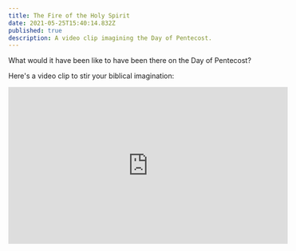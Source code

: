 ```yaml
---
title: The Fire of the Holy Spirit
date: 2021-05-25T15:40:14.832Z
published: true
description: A video clip imagining the Day of Pentecost.
---
```

What would it have been like to have been there on the Day of Pentecost? 

Here's a video clip to stir your biblical imagination:

<iframe width="560" height="315" src="https://www.youtube.com/embed/PLa-lj0zCGg" title="YouTube video player" frameborder="0" allow="accelerometer; autoplay; clipboard-write; encrypted-media; gyroscope; picture-in-picture" allowfullscreen></iframe>
